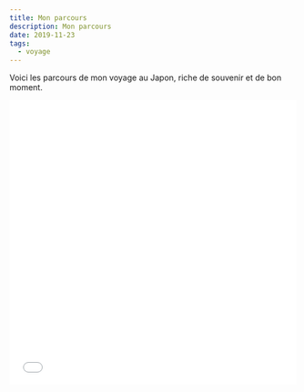 ```yaml
---
title: Mon parcours 
description: Mon parcours 
date: 2019-11-23
tags:
  - voyage
---
```

Voici les parcours de mon voyage au Japon, riche de souvenir et de bon moment.

<iframe width="100%" height="500px" frameborder="0" allowfullscreen src="//umap.openstreetmap.fr/fr/map/rouquin-au-japon_890333?scaleControl=false&miniMap=false&scrollWheelZoom=false&zoomControl=true&allowEdit=false&moreControl=true&searchControl=null&tilelayersControl=null&embedControl=null&datalayersControl=true&onLoadPanel=undefined&captionBar=false"></iframe>